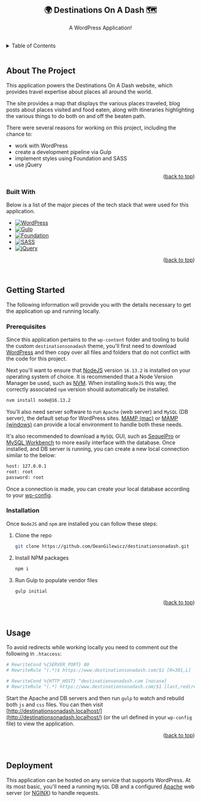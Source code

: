 <a name="readme-top"></a>

<!-- PROJECT LOGO -->
<br />
<div align="center">
  <h2 align="center">🌍 Destinations On A Dash 🗺</h2>
  <p align="center">
    A WordPress Application!
  </p>
</div>

<br />

<!-- TABLE OF CONTENTS -->
<details>
  <summary>Table of Contents</summary>
  <ol>
    <li>
      <a href="#about-the-project">About The Project</a>
      <ul>
        <li><a href="#built-with">Built With</a></li>
      </ul>
    </li>
    <li>
      <a href="#getting-started">Getting Started</a>
      <ul>
        <li><a href="#prerequisites">Prerequisites</a></li>
        <li><a href="#installation">Installation</a></li>
      </ul>
    </li>
    <li><a href="#usage">Usage</a></li>
    <li><a href="#deployment">Deployment</a></li>
  </ol>
</details>

<br />

## About The Project

This application powers the Destinations On A Dash website, which provides travel expertise about places all around the world.

The site provides a map that displays the various places traveled, blog posts about places visited and food eaten, along with itineraries highlighting the various things to do both on and off the beaten path.

There were several reasons for working on this project, including the chance to:

- work with WordPress
- create a development pipeline via Gulp
- implement styles using Foundation and SASS
- use jQuery

<p align="right">(<a href="#readme-top">back to top</a>)</p>

### **Built With**

Below is a list of the major pieces of the tech stack that were used for this application.

- [![WordPress][wordpress]][wordpress-url]
- [![Gulp][gulp]][gulp-url]
- [![Foundation][foundation]][foundation-url]
- [![SASS][sass]][sass-url]
- [![jQuery][jquery]][jquery-url]

<p align="right">(<a href="#readme-top">back to top</a>)</p>

<br />

## Getting Started

The following information will provide you with the details necessary to get the application up and running locally.

### **Prerequisites**

Since this application pertains to the `wp-content` folder and tooling to build the custom `destinationsonadash` theme, you'll first need to download [WordPress](https://wordpress.org/) and then copy over all files and folders that do not conflict with the code for this project.

Next you'll want to ensure that [NodeJS](https://nodejs.org/en/) version `16.13.2` is installed on your operating system of choice. It is recommended that a Node Version Manager be used, such as [NVM](https://github.com/nvm-sh/nvm). When installing `NodeJS` this way, the correctly associated `npm` version should automatically be installed.

```sh
nvm install node@16.13.2
```

You'll also need server software to run `Apache` (web server) and `MySQL` (DB server), the default setup for WordPress sites. [MAMP (mac)](https://www.mamp.info/en/mamp-pro/mac/) or [MAMP (windows)](https://www.mamp.info/en/mamp-pro/windows/) can provide a local environment to handle both these needs.

It's also recommended to download a `MySQL` GUI, such as [SequelPro](https://sequelpro.com/) or [MySQL Workbench](https://www.mysql.com/products/workbench/) to more easily interface with the database. Once installed, and DB server is running, you can create a new local connection similar to the below:

```sh
host: 127.0.0.1
root: root
password: root
```

Once a connection is made, you can create your local database according to your [wp-config](https://developer.wordpress.org/apis/wp-config-php/).

### **Installation**

Once `NodeJS` and `npm` are installed you can follow these steps:

1. Clone the repo
   ```sh
   git clone https://github.com/DeanGilewicz/destinationsonadash.git
   ```
2. Install NPM packages
   ```sh
   npm i
   ```
3. Run Gulp to populate vendor files
   ```sh
   gulp initial
   ```

<p align="right">(<a href="#readme-top">back to top</a>)</p>

<br />

## Usage

To avoid redirects while working locally you need to comment out the following in `.htaccess`:

```sh
# RewriteCond %{SERVER_PORT} 80
# RewriteRule ^(.*)$ https://www.destinationsonadash.com/$1 [R=301,L]

# RewriteCond %{HTTP_HOST} ^destinationsonadash.com [nocase]
# RewriteRule ^(.*) https://www.destinationsonadash.com/$1 [last,redirect=301]
```

Start the Apache and DB servers and then run `gulp` to watch and rebuild both `js` and `css` files. You can then visit [http://destinationsonadash.localhost/](http://destinationsonadash.localhost/) (or the url defined in your `wp-config` file) to view the application.

<p align="right">(<a href="#readme-top">back to top</a>)</p>

<br />

## Deployment

This application can be hosted on any service that supports WordPress. At its most basic, you'll need a running `MySQL` DB and a configured [Apache](https://www.apache.org/) web server (or [NGINX](https://www.nginx.com/)) to handle requests.

<!-- MARKDOWN LINKS & IMAGES -->
<!-- https://www.markdownguide.org/basic-syntax/#reference-style-links -->

[wordpress]: https://img.shields.io/badge/WordPress-FFFFFF?style=for-the-badge&logo=wordpress&logoColor=21759B
[wordpress-url]: https://wordpress.org/
[gulp]: https://img.shields.io/badge/Gulp-CF4647?style=for-the-badge&logo=gulp&logoColor=FFFFFF
[gulp-url]: https://gulpjs.com/
[foundation]: https://img.shields.io/badge/Foundation-2C3840
[foundation-url]: https://get.foundation/
[sass]: https://img.shields.io/badge/SASS-FFFFFF?style=for-the-badge&logo=sass&logoColor=CC6699
[sass-url]: https://sass-lang.com/
[jquery]: https://img.shields.io/badge/jQuery-0769AD?style=for-the-badge&logo=jquery&logoColor=78CFF5
[jquery-url]: https://jquery.com/
